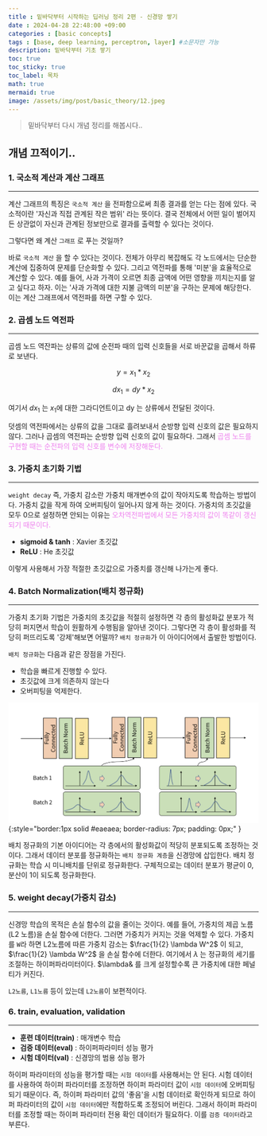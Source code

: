 ```yaml
---
title : 밑바닥부터 시작하는 딥러닝 정리 2편 - 신경망 쌓기
date : 2024-04-28 22:48:00 +09:00
categories : [basic concepts]
tags : [base, deep learning, perceptron, layer] #소문자만 가능
description: 밑바닥부터 기초 쌓기
toc: true
toc_sticky: true
toc_label: 목차
math: true
mermaid: true
image: /assets/img/post/basic_theory/12.jpeg
---
```


> 밑바닥부터 다시 개념 정리를 해봅시다..

## 개념 끄적이기..

### 1. 국소적 계산과 계산 그래프
---

계산 그래프의 특징은 `국소적 계산` 을 전파함으로써 최종 결과를 얻는 다는 점에 있다. 국소적이란 '자신과 직접 관계된 작은 범위' 라는 뜻이다. 결국 전체에서 어떤 일이 벌어지든 상관없이 
자신과 관계된 정보만으로 결과를 출력할 수 있다는 것이다. 

그렇다면 왜 계산 `그래프` 로 푸는 것일까?

바로 `국소적 계산` 을 할 수 있다는 것이다. 전체가 아무리 복잡해도 각 노드에서는 단순한 계산에 집중하여 문제를 단순화할 수 있다. 그리고 역전파를 통해 '미분'을 효율적으로 계산할 수 있다.
예를 들어, 사과 가격이 오르면 최종 금액에 어떤 영향을 끼치는지를 알고 싶다고 하자. 이는 '사과 가격에 대한 지불 금액의 미분'을 구하는 문제에 해당한다. 이는 계산 그래프에서 역전파를 하면 구할 수 있다.

### 2. 곱셈 노드 역전파
---

곱셈 노드 역잔파는 상류의 값에 순전파 때의 입력 신호들을 서로 바꾼값을 곱해서 하류로 보낸다.

$$y = x_1 * x_2$$

$$dx_1 = dy * x_2$$

여기서 $dx_1$ 는 $x_1$에 대한 그라디언트이고 dy 는 상류에서 전달된 것이다. 

덧셈의 역전파에서는 상류의 값을 그대로 흘려보내서 순방향 입력 신호의 값은 필요하지 않다. 그러나 곱셈의 역전파는 순방향 입력 신호의 값이 필요하다. 그래서 <span style="color:violet">곱셈 노드를 구현할 때는 순전파의 입력 신호를 변수에 저장해둔다.</span>

### 3. 가중치 초기화 기법
---

`weight decay` 즉, 가중치 감소란 가중치 매개변수의 값이 작아지도록 학습하는 방법이다. 가중치 값을 작게 하여 오버피팅이 일어나지 않게 하는 것이다. 가중치의 초깃값을 모두 0으로 설정하면 안되는 이유는 <span style="color:violet">오차역전파법에서 모든 가중치의 값이 똑같이 갱신되기 때문이다.</span> 

- **sigmoid & tanh** : Xavier 초깃값
- **ReLU** : He 초깃값

이렇게 사용해서 가장 적절한 초깃값으로 가중치를 갱신해 나가는게 좋다.

### 4. Batch Normalization(배치 정규화) 
---

가중치 초기화 기법은 가중치의 초깃값을 적절히 설정하면 각 층의 활성화값 분포가 적당히 퍼지면서 학습이 원활하게 수행됨을 알아낸 것이다. 그렇다면 각 층이 활성화를 적당히 퍼뜨리도록 '강제'해보면 어떨까? `배치 정규화`가 이 아이디어에서 출발한 방법이다.

`배치 정규화`는 다음과 같은 장점을 가진다.

  - 학습을 빠르게 진행할 수 있다.
  - 초깃값에 크게 의존하지 않는다
  - 오버피팅을 억제한다.

![Encoder](/assets/img/post/basic_theory/11.png){:style="border:1px solid #eaeaea; border-radius: 7px; padding: 0px;" }

배치 정규화의 기본 아이디어는 각 층에서의 활성화값이 적당히 분포되도록 조정하는 것이다. 그래서 데이터 분포를 정규화하는 `배치 정규화 계층`을 신경망에 삽입한다. 배치 정규화는 학습 시 미니배치를 단위로 정규화한다. 구체적으로는 데이터 분포가 평균이 0, 분산이 1이 되도록 정규화한다.

### 5. weight decay(가중치 감소)
---

신경망 학습의 목적은 손실 함수의 값을 줄이는 것이다. 예를 들어, 가중치의 제곱 노름(L2 노름)을 손실 함수에 더한다. 그러면 가중치가 커지는 것을 억제할 수 있다. 가중치를 `W`라 하면 L2노름에 따른 가중치 감소는 $\frac{1}{2} \lambda W^2$ 이 되고, $\frac{1}{2} \lambda W^2$ 을 손실 함수에 더한다. 여기에서 $\lambda$ 는 정규화의 세기를 조절하는 하이퍼파라미터이다. $\lambda& 를 크게 설정할수록 큰 가중치에 대한 페널티가 커진다.

`L2노름`, `L1노름` 등이 있는데 `L2노름`이 보편적이다.

### 6. train, evaluation, validation
---

- **훈련 데이터(train)** : 매개변수 학습
- **검증 데이터(eval)** : 하이퍼파라미터 성능 평가
- **시험 데이터(val)** : 신경망의 범용 성능 평가 

하이퍼 파라미터의 성능을 평가할 때는 `시험 데이터`를 사용해서는 안 된다. 시험 데이터를 사용하여 하이퍼 파라미터를 조정하면 하이퍼 파라미터 값이 `시험 데이터`에 오버피팅되기 때문이다. 즉, 하이퍼 파라미터 값의 '좋음'을 시험 데이터로 확인하게 되므로 하이퍼 파라미터의 값이 `시험 데이터`에만 적합하도록 조정되어 버린다. 그래서 하이퍼 파라미터를 조정할 때는 하이퍼 파라미터 전용 확인 데이터가 필요하다. 이를 `검증 데이터`라고 부른다.
